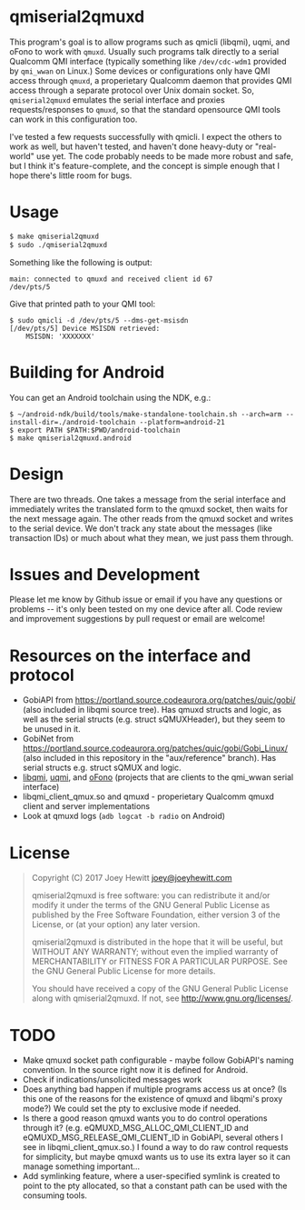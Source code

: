 # qmiserial2qmuxd

This program's goal is to allow programs such as qmicli (libqmi), uqmi, and oFono to work with `qmuxd`. Usually such programs talk directly to a serial Qualcomm QMI interface (typically something like `/dev/cdc-wdm1` provided by `qmi_wwan` on Linux.) Some devices or configurations only have QMI access through `qmuxd`, a properietary Qualcomm daemon that provides QMI access through a separate protocol over Unix domain socket. So, `qmiserial2qmuxd` emulates the serial interface and proxies requests/responses to `qmuxd`, so that the standard opensource QMI tools can work in this configuration too.

I've tested a few requests successfully with qmicli. I expect the others to work as well, but haven't tested, and haven't done heavy-duty or "real-world" use yet. The code probably needs to be made more robust and safe, but I think it's feature-complete, and the concept is simple enough that I hope there's little room for bugs.

# Usage

```sh
$ make qmiserial2qmuxd
$ sudo ./qmiserial2qmuxd
```

Something like the following is output:
```
main: connected to qmuxd and received client id 67
/dev/pts/5
```

Give that printed path to your QMI tool:
```
$ sudo qmicli -d /dev/pts/5 --dms-get-msisdn
[/dev/pts/5] Device MSISDN retrieved:
	MSISDN: 'XXXXXXX'
```

# Building for Android

You can get an Android toolchain using the NDK, e.g.:

```
$ ~/android-ndk/build/tools/make-standalone-toolchain.sh --arch=arm --install-dir=./android-toolchain --platform=android-21
$ export PATH $PATH:$PWD/android-toolchain
$ make qmiserial2qmuxd.android
```

# Design

There are two threads. One takes a message from the serial interface and immediately writes the translated form to the qmuxd socket, then waits for the next message again. The other reads from the qmuxd socket and writes to the serial device. We don't track any state about the messages (like transaction IDs) or much about what they mean, we just pass them through.

# Issues and Development

Please let me know by Github issue or email if you have any questions or problems -- it's only been tested on my one device after all. Code review and improvement suggestions by pull request or email are welcome!

# Resources on the interface and protocol

* GobiAPI from https://portland.source.codeaurora.org/patches/quic/gobi/ (also included in libqmi source tree). Has qmuxd structs and logic, as well as the serial structs (e.g. struct sQMUXHeader), but they seem to be unused in it.
* GobiNet from https://portland.source.codeaurora.org/patches/quic/gobi/Gobi_Linux/ (also included in this repository in the "aux/reference" branch). Has serial structs e.g. struct sQMUX and logic.
* [libqmi](https://www.freedesktop.org/wiki/Software/libqmi/), [uqmi](git.openwrt.org/?p=project/uqmi.git;a=summary), and [oFono](https://01.org/ofono) (projects that are clients to the qmi_wwan serial interface)
* libqmi_client_qmux.so and qmuxd - properietary Qualcomm qmuxd client and server implementations
* Look at qmuxd logs (`adb logcat -b radio` on Android)

# License

> Copyright (C) 2017 Joey Hewitt <joey@joeyhewitt.com>
>
> qmiserial2qmuxd is free software: you can redistribute it and/or modify
> it under the terms of the GNU General Public License as published by
> the Free Software Foundation, either version 3 of the License, or
> (at your option) any later version.
>
> qmiserial2qmuxd is distributed in the hope that it will be useful,
> but WITHOUT ANY WARRANTY; without even the implied warranty of
> MERCHANTABILITY or FITNESS FOR A PARTICULAR PURPOSE.  See the
> GNU General Public License for more details.
>
> You should have received a copy of the GNU General Public License
> along with qmiserial2qmuxd.  If not, see <http://www.gnu.org/licenses/>.

# TODO

* Make qmuxd socket path configurable - maybe follow GobiAPI's naming convention. In the source right now it is defined for Android.
* Check if indications/unsolicited messages work
* Does anything bad happen if multiple programs access us at once? (Is this one of the reasons for the existence of qmuxd and libqmi's proxy mode?) We could set the pty to exclusive mode if needed.
* Is there a good reason qmuxd wants you to do control operations through it? (e.g. eQMUXD_MSG_ALLOC_QMI_CLIENT_ID and eQMUXD_MSG_RELEASE_QMI_CLIENT_ID in GobiAPI, several others I see in libqmi_client_qmux.so.) I found a way to do raw control requests for simplicity, but maybe qmuxd wants us to use its extra layer so it can manage something important...
* Add symlinking feature, where a user-specified symlink is created to point to the pty allocated, so that a constant path can be used with the consuming tools.

